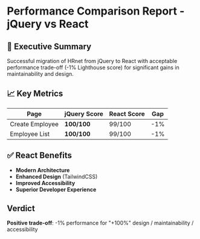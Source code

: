 # Performance Comparison Report - jQuery vs React

## 🎯 Executive Summary

Successful migration of HRnet from jQuery to React with acceptable performance trade-off (-1% Lighthouse score) for significant gains in maintainability and design.

## 📈 Key Metrics

| Page            | jQuery Score | React Score | Gap |
| --------------- | ------------ | ----------- | --- |
| Create Employee | **100/100**  | 99/100      | -1% |
| Employee List   | **100/100**  | 99/100      | -1% |

## ✅ React Benefits

- **Modern Architecture**
- **Enhanced Design** (TailwindCSS)
- **Improved Accessibility**
- **Superior Developer Experience**

## Verdict

**Positive trade-off**: -1% performance for "+100%" design / maintainability / accessibility
